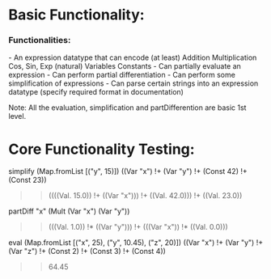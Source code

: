 <h1>Basic Functionality:</h1>

<h3>Functionalities:</h3>
	- An expression datatype that can encode (at least)
			Addition
			Multiplication
			Cos, Sin, Exp (natural)
			Variables
			Constants
	- Can partially evaluate an expression
	- Can perform partial differentiation
	- Can perform some simplification of expressions
	- Can parse certain strings into an expression datatype (specify required format in documentation)

Note: All the evaluation, simplification and partDifferention are basic 1st level.


<h1>Core Functionality Testing:</h1>

simplify (Map.fromList [("y", 15)]) ((Var "x")  !+ (Var "y") !+ (Const 42) !+ (Const 23))
>> ((((Val. 15.0)) !+ ((Var "x"))) !+ ((Val. 42.0))) !+ ((Val. 23.0))

partDiff "x" (Mult (Var "x") (Var "y"))
>> (((Val. 1.0)) !* ((Var "y"))) !+ (((Var "x")) !* ((Val. 0.0)))

eval (Map.fromList [("x", 25), ("y", 10.45), ("z", 20)]) ((Var "x") !+ (Var "y") !+ (Var "z") !+ (Const 2) !+ (Const 3) !+ (Const 4))
>> 64.45
